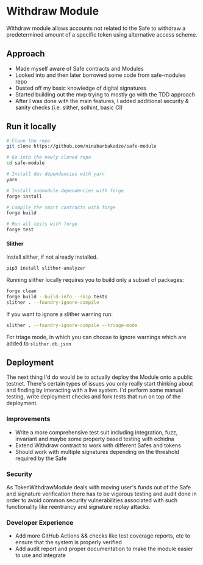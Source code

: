 # Withdraw Module

Withdraw module allows accounts not related to the Safe to withdraw a predetermined amount of a specific token using alternative access scheme.

## Approach

- Made myself aware of Safe contracts and Modules
- Looked into and then later borrowed some code from safe-modules repo
- Dusted off my basic knowledge of digital signatures
- Started building out the mvp trying to mostly go with the TDD approach
- After I was done with the main features, I added additional security & sanity checks (i.e. slither, solhint, basic CI)

## Run it locally

```bash
# Clone the repo
git clone https://github.com/ninabarbakadze/safe-module

# Go into the newly cloned repo
cd safe-module

# Install dev dependencies with yarn
yarn

# Install submodule dependencies with forge
forge install

# Compile the smart contracts with forge
forge build

# Run all tests with forge
forge test
```

#### Slither

Install slither, if not already installed.

```bash
pip3 install slither-analyzer
```

Running slither locally requires you to build only a subset of packages:

```bash
forge clean
forge build --build-info --skip tests
slither . --foundry-ignore-compile
```

If you want to ignore a slither warning run:

```bash
slither . --foundry-ignore-compile --triage-mode
```

For triage mode, in which you can choose to ignore warnings which are added to `slither.db.json`

## Deployment

The next thing I'd do would be to actually deploy the Module onto a public testnet. There's certain types of issues you only really start thinking about and finding by interacting with a live system. I'd perform some manual testing, write deployment checks and fork tests that run on top of the deployment.

### Improvements

- Write a more comprehensive test suit including integration, fuzz, invariant and maybe some property based testing with echidna
- Extend Withdraw contract to work with different Safes and tokens
- Should work with multiple signatures depending on the threshold required by the Safe

### Security

As TokenWithdrawModule deals with moving user's funds out of the Safe and signature verification there has to be vigorous testing and audit done in order to avoid common security vulnerabilities associated with such functionality like reentrancy and signature replay attacks.

### Developer Experience 

- Add more GitHub Actions && checks like test coverage reports, etc to ensure that the system is properly verified
- Add audit report and proper documentation to make the module easier to use and integrate
